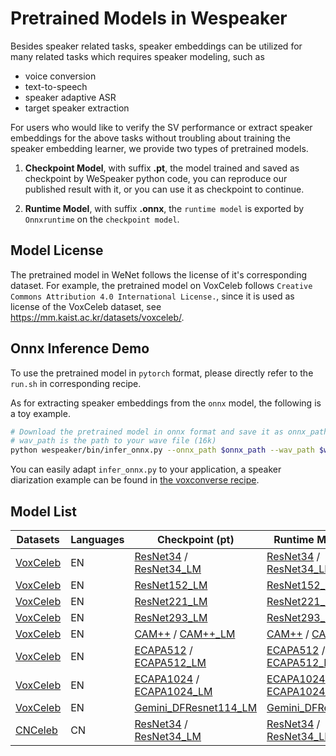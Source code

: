 # Pretrained Models in Wespeaker

Besides speaker related tasks, speaker embeddings can be utilized for many related tasks which requires speaker
modeling, such as

- voice conversion
- text-to-speech
- speaker adaptive ASR
- target speaker extraction

For users who would like to verify the SV performance or extract speaker embeddings for the above tasks without
troubling about training the speaker embedding learner, we provide two types of pretrained models.

1. **Checkpoint Model**, with suffix **.pt**, the model trained and saved as checkpoint by WeSpeaker python code, you can
   reproduce our published result with it, or you can use it as checkpoint to continue.

2. **Runtime Model**, with suffix **.onnx**, the `runtime model` is exported by `Onnxruntime` on the `checkpoint model`.

## Model License

The pretrained model in WeNet follows the license of it's corresponding dataset.
For example, the pretrained model on VoxCeleb follows ` Creative Commons Attribution 4.0 International License. `, since
it is used as license of the VoxCeleb dataset, see https://mm.kaist.ac.kr/datasets/voxceleb/.

## Onnx Inference Demo

To use the pretrained model in `pytorch` format, please directly refer to the `run.sh` in corresponding recipe.

As for extracting speaker embeddings from the `onnx` model, the following is a toy example.

```bash
# Download the pretrained model in onnx format and save it as onnx_path
# wav_path is the path to your wave file (16k)
python wespeaker/bin/infer_onnx.py --onnx_path $onnx_path --wav_path $wav_path
```

You can easily adapt `infer_onnx.py` to your application, a speaker diarization example can be found
in [the voxconverse recipe](https://github.com/wenet-e2e/wespeaker/tree/master/examples/voxconverse).

## Model List

| Datasets  | Languages     |  Checkpoint (pt) | Runtime Model (onnx)     |
|---    |---    |---   |---   |
| [VoxCeleb](../examples/voxceleb/v2/README.md)   | EN    | [ResNet34](https://wespeaker-1256283475.cos.ap-shanghai.myqcloud.com/models/voxceleb/voxceleb_resnet34.zip) / [ResNet34_LM](https://wespeaker-1256283475.cos.ap-shanghai.myqcloud.com/models/voxceleb/voxceleb_resnet34_LM.zip) | [ResNet34](https://wespeaker-1256283475.cos.ap-shanghai.myqcloud.com/models/voxceleb/voxceleb_resnet34.onnx) / [ResNet34_LM](https://wespeaker-1256283475.cos.ap-shanghai.myqcloud.com/models/voxceleb/voxceleb_resnet34_LM.onnx)  |
| [VoxCeleb](../examples/voxceleb/v2/README.md)   | EN    | [ResNet152_LM](https://wespeaker-1256283475.cos.ap-shanghai.myqcloud.com/models/voxceleb/voxceleb_resnet152_LM.zip)| [ResNet152_LM](https://wespeaker-1256283475.cos.ap-shanghai.myqcloud.com/models/voxceleb/voxceleb_resnet152_LM.onnx)  |
| [VoxCeleb](../examples/voxceleb/v2/README.md)   | EN    | [ResNet221_LM](https://wespeaker-1256283475.cos.ap-shanghai.myqcloud.com/models/voxceleb/voxceleb_resnet221_LM.zip)| [ResNet221_LM](https://wespeaker-1256283475.cos.ap-shanghai.myqcloud.com/models/voxceleb/voxceleb_resnet221_LM.onnx)  |
| [VoxCeleb](../examples/voxceleb/v2/README.md)   | EN    | [ResNet293_LM](https://wespeaker-1256283475.cos.ap-shanghai.myqcloud.com/models/voxceleb/voxceleb_resnet293_LM.zip)| [ResNet293_LM](https://wespeaker-1256283475.cos.ap-shanghai.myqcloud.com/models/voxceleb/voxceleb_resnet293_LM.onnx)  |
| [VoxCeleb](../examples/voxceleb/v2/README.md)   | EN    | [CAM++](https://wespeaker-1256283475.cos.ap-shanghai.myqcloud.com/models/voxceleb/voxceleb_CAM++.zip) / [CAM++_LM](https://wespeaker-1256283475.cos.ap-shanghai.myqcloud.com/models/voxceleb/voxceleb_CAM++_LM.zip) | [CAM++](https://wespeaker-1256283475.cos.ap-shanghai.myqcloud.com/models/voxceleb/voxceleb_CAM++.onnx) / [CAM++_LM](https://wespeaker-1256283475.cos.ap-shanghai.myqcloud.com/models/voxceleb/voxceleb_CAM++_LM.onnx)  |
| [VoxCeleb](../examples/voxceleb/v2/README.md)   | EN    | [ECAPA512](https://wespeaker-1256283475.cos.ap-shanghai.myqcloud.com/models/voxceleb/voxceleb_ECAPA512.zip) / [ECAPA512_LM](https://wespeaker-1256283475.cos.ap-shanghai.myqcloud.com/models/voxceleb/voxceleb_ECAPA512_LM.zip) | [ECAPA512](https://wespeaker-1256283475.cos.ap-shanghai.myqcloud.com/models/voxceleb/voxceleb_ECAPA512.onnx) / [ECAPA512_LM](https://wespeaker-1256283475.cos.ap-shanghai.myqcloud.com/models/voxceleb/voxceleb_ECAPA512_LM.onnx)  |
| [VoxCeleb](../examples/voxceleb/v2/README.md)   | EN    | [ECAPA1024](https://wespeaker-1256283475.cos.ap-shanghai.myqcloud.com/models/voxceleb/voxceleb_ECAPA1024.zip) / [ECAPA1024_LM](https://wespeaker-1256283475.cos.ap-shanghai.myqcloud.com/models/voxceleb/voxceleb_ECAPA1024_LM.zip) | [ECAPA1024](https://wespeaker-1256283475.cos.ap-shanghai.myqcloud.com/models/voxceleb/voxceleb_ECAPA1024.onnx) / [ECAPA1024_LM](https://wespeaker-1256283475.cos.ap-shanghai.myqcloud.com/models/voxceleb/voxceleb_ECAPA1024_LM.onnx)  |
| [VoxCeleb](../examples/voxceleb/v2/README.md)   | EN    | [Gemini_DFResnet114_LM](https://wespeaker-1256283475.cos.ap-shanghai.myqcloud.com/models/voxceleb/voxceleb_gemini_dfresnet114_LM.zip)| [Gemini_DFResnet114_LM](https://wespeaker-1256283475.cos.ap-shanghai.myqcloud.com/models/voxceleb/voxceleb_gemini_dfresnet114_LM.onnx)  |
| [CNCeleb](../examples/cnceleb/v2/README.md)   | CN    | [ResNet34](https://wespeaker-1256283475.cos.ap-shanghai.myqcloud.com/models/cnceleb/cnceleb_resnet34.zip) / [ResNet34_LM](https://wespeaker-1256283475.cos.ap-shanghai.myqcloud.com/models/cnceleb/cnceleb_resnet34_LM.zip)  | [ResNet34](https://wespeaker-1256283475.cos.ap-shanghai.myqcloud.com/models/cnceleb/cnceleb_resnet34.onnx) / [ResNet34_LM](https://wespeaker-1256283475.cos.ap-shanghai.myqcloud.com/models/cnceleb/cnceleb_resnet34_LM.onnx) |


